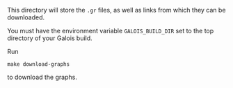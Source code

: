 This directory will store the `.gr` files, as well
as links from which they can be downloaded.

You must have the environment variable
`GALOIS_BUILD_DIR` set to the top directory of
your Galois build.

Run
```
make download-graphs
```
to download the graphs.
